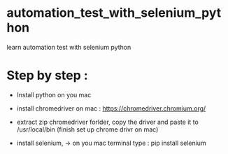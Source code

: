 # automation_test_with_selenium_python
learn automation test with selenium python


# Step by step :

- Install python on you mac 
- install chromedriver on mac : https://chromedriver.chromium.org/
- extract zip chromedriver forlder, copy the driver and paste it to /usr/local/bin (finish set up chrome drivr on mac)

- install selenium, -> on you mac terminal type : pip install selenium
